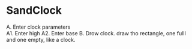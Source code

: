 # SandClock

A. Enter clock parameters  
A1.  Enter high
A2. Enter base
B. Drow clock. draw tho rectangle, one fulll and one empty, like a clock. 

